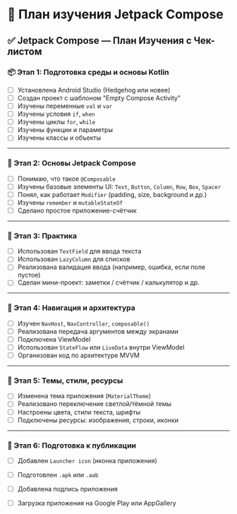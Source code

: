 

# 📘 План изучения Jetpack Compose

## ✅ Jetpack Compose — План Изучения с Чек-листом

### 📦 Этап 1: Подготовка среды и основы Kotlin
- [ ] Установлена Android Studio (Hedgehog или новее)
- [ ] Создан проект с шаблоном "Empty Compose Activity"
- [ ] Изучены переменные `val` и `var`
- [ ] Изучены условия `if`, `when`
- [ ] Изучены циклы `for`, `while`
- [ ] Изучены функции и параметры
- [ ] Изучены классы и объекты

---

### 🧱 Этап 2: Основы Jetpack Compose
- [ ] Понимаю, что такое `@Composable`
- [ ] Изучены базовые элементы UI: `Text`, `Button`, `Column`, `Row`, `Box`, `Spacer`
- [ ] Понял, как работает `Modifier` (padding, size, background и др.)
- [ ] Изучены `remember` и `mutableStateOf`
- [ ] Сделано простое приложение-счётчик

---

### 🧩 Этап 3: Практика
- [ ] Использован `TextField` для ввода текста
- [ ] Использован `LazyColumn` для списков
- [ ] Реализована валидация ввода (например, ошибка, если поле пустое)
- [ ] Сделан мини-проект: заметки / счётчик / калькулятор и др.

---

### 🧭 Этап 4: Навигация и архитектура
- [ ] Изучен `NavHost`, `NavController`, `composable()`
- [ ] Реализована передача аргументов между экранами
- [ ] Подключена ViewModel
- [ ] Использован `StateFlow` или `LiveData` внутри ViewModel
- [ ] Организован код по архитектуре MVVM

---

### 🎨 Этап 5: Темы, стили, ресурсы
- [ ] Изменена тема приложения (`MaterialTheme`)
- [ ] Реализовано переключение светлой/тёмной темы
- [ ] Настроены цвета, стили текста, шрифты
- [ ] Подключены ресурсы: изображения, строки, иконки

---

### 🚀 Этап 6: Подготовка к публикации
- [ ] Добавлен `Launcher icon` (иконка приложения)
- [ ] Подготовлен `.apk` или `.aab`
- [ ] Добавлена подпись приложения
- [ ] Загрузка приложения на Google Play или AppGallery


